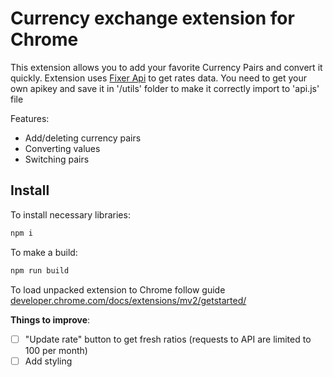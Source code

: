 # Currency exchange extension for Chrome

This extension allows you to add your favorite Currency Pairs and convert it quickly.
Extension uses [Fixer Api](https://apilayer.com/marketplace/fixer-api) to get rates data. You need to get your own apikey and save it in '/utils' folder to make it correctly import to 'api.js' file

Features:

- Add/deleting currency pairs
- Converting values
- Switching pairs

## Install

To install necessary libraries:

```bash
npm i
```

To make a build:

```bash
npm run build
```

To load unpacked extension to Chrome follow guide [developer.chrome.com/docs/extensions/mv2/getstarted/](https://developer.chrome.com/docs/extensions/mv2/getstarted/)

**Things to improve**:

- [ ] "Update rate" button to get fresh ratios (requests to API are limited to 100 per month)
- [ ] Add styling
